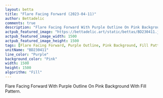 ```yaml
---
layout: betta
title: "Flare Facing Forward (2023-04-11)"
author: Bettadelic
comments: true
description: "Flare Facing Forward With Purple Outline On Pink Background With Fill Pattern."
actpub_featured_image: "https://bettadelic.art/static/bettas/BD230411.jpg"
actpub_featured_image_width: 1500
actpub_featured_image_height: 1500
tags: [Flare Facing Forward, Purple Outline, Pink Background, Fill Pattern, April 2023]
unitName: "BD230411"
line_color: "Purple"
background_color: "Pink"
width: 1500
height: 1500
algorithm: "Fill"
---
```


Flare Facing Forward With Purple Outline On Pink Background With Fill Pattern.
